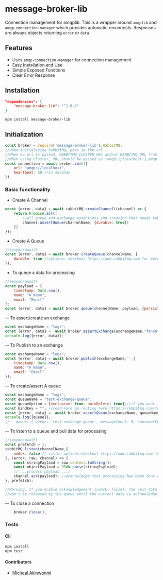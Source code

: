 message-broker-lib 
===========
Connection management for amqplib. This is a wrapper around `amqplib` and `amqp-connection-manager` which provides automatic reconnects. 
Responses are always objects returning `error` or `data`


## Features
- Uses `amqp-connection-manager` for connection management
- Easy Installation and Use
- Simple Exposed Functions
- Clear Error Response

## Installation
```json
"dependencies": {
    "message-broker-lib": "^1.0.2"
}
```
```npm install message-broker-lib```

## Initialization
```javascript
const broker = require('message-broker-lib').RabbitMQ;
//when initializing RabbitMQ, pass in the url
//When no url is passed, RABBITMQ_CLUSTER_URL and/or RABBITMQ_URL from process.env is used
//When using cluster, URL should be passed as "amqp://localhost-1,amqp://localhost-2,amqp://localhost-3"
const connection = await broker.init({
    url: "amqp://localhost",
    heartbeat: 60 //in seconds
})

```


### Basic functionality
- Create A Channel
```javascript
const {error, data} = await rabbitMQ.createChannel((channel) => {
    return Promise.all([
        //all queue and exchange assertions and creation that needs tobe done, can be done here.
        channel.assertQueue(channelName, {durable: true})
    ])
});
```

- Create A Queue
```javascript
//(async/await)
const {error, data} = await broker.createQueue(channelName, {
    durable: true //options: checkout https://www.rabbitmq.com for more options
});
```
- To queue a data for processing
```javascript
//(async/await)
const payload = {
    timestamp: Date.now(),
    name: "A Name",
    email: "Email"
};
const {error, data} = await broker.queue(channelName, payload, {persistent: true});

```
-- To assert/create an exchange 
```javascript
const exchangeName = "logs";
const {error, data} =  await broker.assertExchange(exchangeName,"fanout", {durable: true}); //exchange types includes fanout, direct, topic and header.checkout https://www.rabbitmq.com for more exchange types. 
console.log({error, data});

```
-- To Publish to an exchange
```javascript
const exchangeName = "logs";
const {error, data} = await broker.publish(exchangeName,'',{
    timestamp: Date.now(),
    name: "A Name",
    email: "Email"
});

```

-- To create/assert A queue
```javascript
const exchangeName = "logs";
const queueName = "test-exchange-queue";
const queueOption = {exclusive: true, autoDelete: true};//if you want temporary queue
const bindKey = ""; //read more on routing here https://rabbitmq.com/tutorials/tutorial-four-javascript.html
const {error, data} =  await broker.assertQueue(exchangeName, queueName, queueOption, bindKey);
console.log({queue});
//   queue: { queue: 'test-exchange-queue', messageCount: 0, consumerCount: 0 }

```
-- To listen to a queue and pull data for processing
```javascript
//(async/await)
const prefetch = 1;
rabbitMQ.listen(channelName,{
    noAck: false // listen options:checkout https://www.rabbitmq.com for more options
}, (error, raw, channel) => {
    const stringPayload = raw.content.toString();
    const objectPayload = JSON.parse(stringPayload);
    //....process payload .../
    channel.ack(payload); //acknowledge that processing has been done and remove from queue
}, prefetch);

//Warning: If you enable acknowledgement {noAck: false}, the next data on the queue 
//won't be released by the queue until the current data is acknowledge.
```

-- To close a connection
```javascript
    broker.close();
```


### Tests
#### Cli
```bash
npm install
npm test
```

#### Contributors
- [Micheal Akinwonmi](https://github.com/blackhades)
